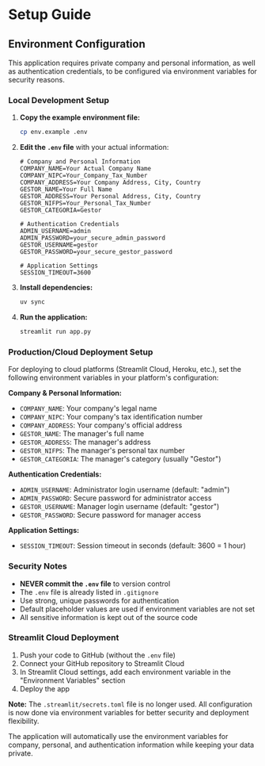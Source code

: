 # Setup Guide

## Environment Configuration

This application requires private company and personal information, as well as authentication credentials, to be configured via environment variables for security reasons.

### Local Development Setup

1. **Copy the example environment file:**

   ```bash
   cp env.example .env
   ```

2. **Edit the `.env` file** with your actual information:

   ```
   # Company and Personal Information
   COMPANY_NAME=Your Actual Company Name
   COMPANY_NIPC=Your_Company_Tax_Number
   COMPANY_ADDRESS=Your Company Address, City, Country
   GESTOR_NAME=Your Full Name
   GESTOR_ADDRESS=Your Personal Address, City, Country
   GESTOR_NIFPS=Your_Personal_Tax_Number
   GESTOR_CATEGORIA=Gestor

   # Authentication Credentials
   ADMIN_USERNAME=admin
   ADMIN_PASSWORD=your_secure_admin_password
   GESTOR_USERNAME=gestor
   GESTOR_PASSWORD=your_secure_gestor_password

   # Application Settings
   SESSION_TIMEOUT=3600
   ```

3. **Install dependencies:**

   ```bash
   uv sync
   ```

4. **Run the application:**
   ```bash
   streamlit run app.py
   ```

### Production/Cloud Deployment Setup

For deploying to cloud platforms (Streamlit Cloud, Heroku, etc.), set the following environment variables in your platform's configuration:

**Company & Personal Information:**

- `COMPANY_NAME`: Your company's legal name
- `COMPANY_NIPC`: Your company's tax identification number
- `COMPANY_ADDRESS`: Your company's official address
- `GESTOR_NAME`: The manager's full name
- `GESTOR_ADDRESS`: The manager's address
- `GESTOR_NIFPS`: The manager's personal tax number
- `GESTOR_CATEGORIA`: The manager's category (usually "Gestor")

**Authentication Credentials:**

- `ADMIN_USERNAME`: Administrator login username (default: "admin")
- `ADMIN_PASSWORD`: Secure password for administrator access
- `GESTOR_USERNAME`: Manager login username (default: "gestor")
- `GESTOR_PASSWORD`: Secure password for manager access

**Application Settings:**

- `SESSION_TIMEOUT`: Session timeout in seconds (default: 3600 = 1 hour)

### Security Notes

- **NEVER commit the `.env` file** to version control
- The `.env` file is already listed in `.gitignore`
- Use strong, unique passwords for authentication
- Default placeholder values are used if environment variables are not set
- All sensitive information is kept out of the source code

### Streamlit Cloud Deployment

1. Push your code to GitHub (without the `.env` file)
2. Connect your GitHub repository to Streamlit Cloud
3. In Streamlit Cloud settings, add each environment variable in the "Environment Variables" section
4. Deploy the app

**Note:** The `.streamlit/secrets.toml` file is no longer used. All configuration is now done via environment variables for better security and deployment flexibility.

The application will automatically use the environment variables for company, personal, and authentication information while keeping your data private.
